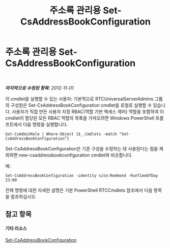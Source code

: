 ﻿---
title: 주소록 관리용 Set-CsAddressBookConfiguration
TOCTitle: 주소록 관리용 Set-CsAddressBookConfiguration
ms:assetid: 3a64ceb1-9f79-4f3b-bf33-eaf346dbd60d
ms:mtpsurl: https://technet.microsoft.com/ko-kr/library/Gg429700(v=OCS.15)
ms:contentKeyID: 49303352
ms.date: 08/10/2015
mtps_version: v=OCS.15
ms.translationtype: HT
---

# 주소록 관리용 Set-CsAddressBookConfiguration

 

_**마지막으로 수정된 항목:** 2012-11-01_

이 cmdlet을 실행할 수 있는 사용자: 기본적으로 RTCUniversalServerAdmins 그룹의 구성원은 Set-CsAddressBookConfiguration cmdlet을 로컬로 실행할 수 있습니다. 사용자가 직접 만든 사용자 지정 RBAC(역할 기반 액세스 제어) 역할을 포함하여 이 cmdlet이 할당된 모든 RBAC 역할의 목록을 가져오려면 Windows PowerShell 프롬프트에서 다음 명령을 실행합니다.

    Get-CsAdminRole | Where-Object {$_.Cmdlets -match "Set-CsAddressBookConfiguration"}

Set-CsAddressBookConfiguration은 기존 구성을 수정하는 데 사용된다는 점을 제외하면 new-csaddressbookconfiguration cmdlet와 비슷합니다.

예:

    Set-CsAddressBookConfiguration -identity site:Redmond -RunTimeOfDay 23:00

전체 명령에 대한 자세한 설명은 기본 PowerShell RTCCmdlets 참조에서 다음 항목을 참조하십시오.

## 참고 항목

#### 기타 리소스

[Set-CsAddressBookConfiguration](https://docs.microsoft.com/en-us/powershell/module/skype/Set-CsAddressBookConfiguration)

